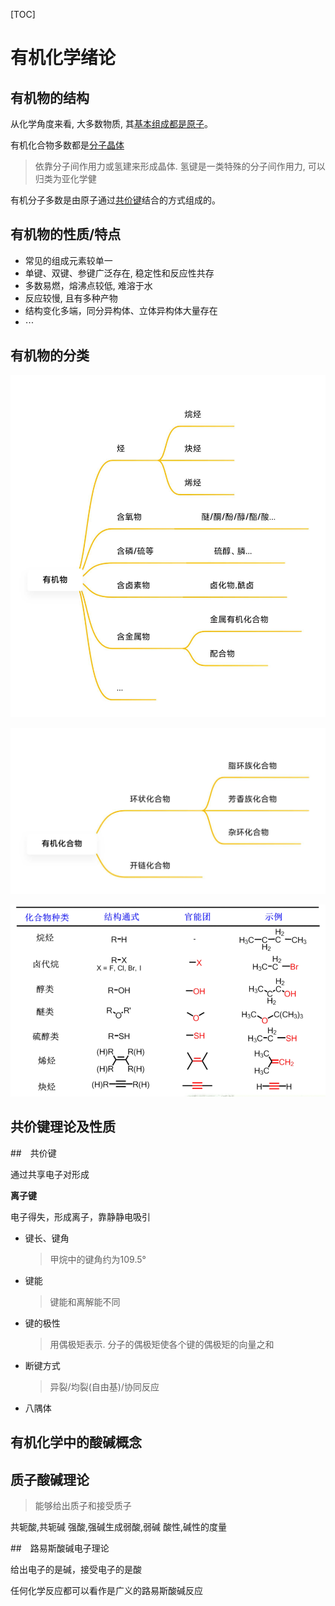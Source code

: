 [TOC]

# 有机化学绪论

## 有机物的结构

从化学角度来看, 大多数物质, 其<u>基本组成都是原子</u>。

有机化合物多数都是<u>分子晶体</u> 

>  依靠分子间作用力或氢建来形成晶体. 氢键是一类特殊的分子间作用力, 可以归类为亚化学健

有机分子多数是由原子通过<u>共价键</u>结合的方式组成的。

## 有机物的性质/特点

+  常见的组成元素较单一
+  单键、双键、参键广泛存在, 稳定性和反应性共存
+  多数易燃，熔沸点较低, 难溶于水
+  反应较慢, 且有多种产物
+  结构变化多端，同分异构体、立体异构体大量存在
+  $\cdots$

## 有机物的分类

![IMG_1617247386339](image\IMG_1617247386339.jpg)

![IMG_1617247485013](image\IMG_1617247485013.jpg)

![image-20210401112600393](image\image-20210401112600393.png)

## 共价键理论及性质

##　共价键

通过共享电子对形成

**离子键**

电子得失，形成离子，靠静静电吸引

+  键长、键角

   >  甲烷中的键角约为109.5°

+  键能

   >  键能和离解能不同

+  键的极性

   >  用偶极矩表示. 分子的偶极矩使各个键的偶极矩的向量之和

+  断键方式

   >  异裂/均裂(自由基)/协同反应

+  八隅体

## 有机化学中的酸碱概念

## 质子酸碱理论

>  能够给出质子和接受质子

共轭酸,共轭碱
强酸,强碱生成弱酸,弱碱
酸性,碱性的度量

##　路易斯酸碱电子理论

给出电子的是碱，接受电子的是酸

任何化学反应都可以看作是广义的路易斯酸碱反应



